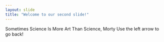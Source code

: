 ```yaml
---
layout: slide
title: "Welcome to our second slide!"
---
```

Sometimes Science Is More Art Than Science, Morty
Use the left arrow to go back!
